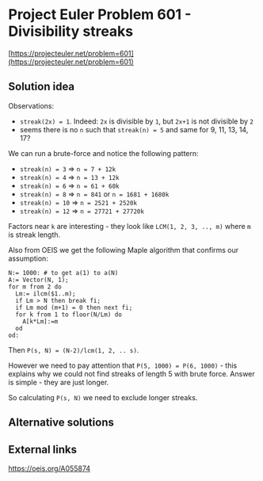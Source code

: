 # Project Euler Problem 601 - Divisibility streaks

[https://projecteuler.net/problem=601](https://projecteuler.net/problem=601)

## Solution idea

Observations:
- `streak(2x) = 1`. Indeed: `2x` is divisible by `1`, but `2x+1` is not divisible by `2`
- seems there is no `n` such that `streak(n) = 5` and same for 9, 11, 13, 14, 17?

We can run a brute-force and notice the following pattern:
- `streak(n) = 3` => `n = 7 + 12k`
- `streak(n) = 4` => `n = 13 + 12k`
- `streak(n) = 6` => `n = 61 + 60k`
- `streak(n) = 8` => `n = 841` or `n = 1681 + 1680k` 
- `streak(n) = 10` => `n = 2521 + 2520k`
- `streak(n) = 12` => `n = 27721 + 27720k`

Factors near `k` are interesting - they look like `LCM(1, 2, 3, .., m)` where `m` is streak length.

Also from OEIS we get the following Maple algorithm that confirms our assumption:
```
N:= 1000: # to get a(1) to a(N)
A:= Vector(N, 1);
for m from 2 do
  Lm:= ilcm($1..m);
  if Lm > N then break fi;
  if Lm mod (m+1) = 0 then next fi;
  for k from 1 to floor(N/Lm) do
    A[k*Lm]:=m
  od
od:
```

Then `P(s, N) = (N-2)/lcm(1, 2, .. s)`.

However we need to pay attention that `P(5, 1000) = P(6, 1000)` - this explains why we could not find streaks of length 5 with brute force. Answer is simple - they are just longer.

So calculating `P(s, N)` we need to exclude longer streaks.

## Alternative solutions

## External links

https://oeis.org/A055874
